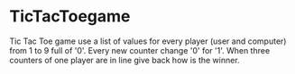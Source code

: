# TicTacToegame
Tic Tac Toe game use a list of values for every player (user and computer) from 1 to 9 full of '0'. Every new counter change '0' for '1'. When three counters of one player are in line give back how is the winner.
